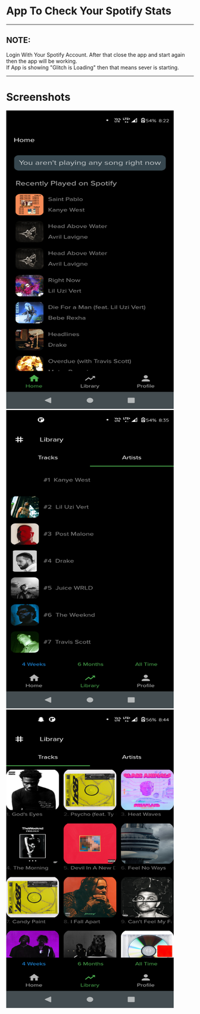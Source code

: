 # App To Check Your Spotify Stats

---

## **NOTE:**

Login With Your Spotify Account. After that close the app and start again then the app will be working.<br />
If App is showing "Glitch is Loading" then that means sever is starting.<br />

---

# Screenshots

<img src="https://github.com/xarck/trace/blob/master/screenshots/1.png?raw=true" height="800" width="450">
<img src="https://github.com/xarck/trace/blob/master/screenshots/2.png?raw=true" height="800" width="450">
<img src="https://github.com/xarck/trace/blob/master/screenshots/3.png?raw=true" height="800" width="450">
